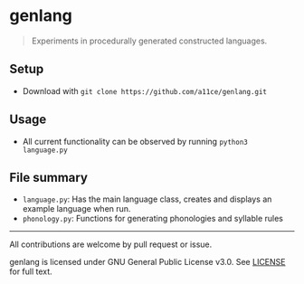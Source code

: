 # genlang

> Experiments in procedurally generated constructed languages. 

## Setup

- Download with `git clone https://github.com/a11ce/genlang.git`

## Usage

- All current functionality can be observed by running `python3 language.py`

## File summary
- `language.py`: Has the main language class, creates and displays an example language when run.
- `phonology.py`: Functions for generating phonologies and syllable rules

--- 

All contributions are welcome by pull request or issue.

genlang is licensed under GNU General Public License v3.0. See [LICENSE](../master/LICENSE) for full text.
